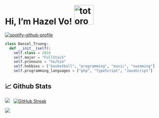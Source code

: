 # Hi, I’m Hazel Vo!   <img src="https://emoji.gg/assets/emoji/9085-totoro.png" width="64px" height="64px" alt="totoro">
[![spotify-github-profile](https://spotify-github-profile.vercel.app/api/view?uid=31tsszeyy7cbfka7lhcaxpgw3a4u&cover_image=true&theme=novatorem&bar_color=74a7fe&bar_color_cover=false)](https://github.com/kittinan/spotify-github-profile)

```python
class Daniel_Truong:
  def __init__(self):
    self.class = 2024
    self.major = "FullStack"
    self.pronouns = "he/him"
    self.hobbies = ["basketball", "programming", "music", "swimming"]
    self.programming_languages = ["php", "TypeScript", "JavaScript"]
```

## 📈 Github Stats


<img src="https://github-readme-stats.vercel.app/api?username=phihungvohoang&theme=tokyonight&show_icons=true&count_private=true"> &nbsp; [![GitHub Streak](http://github-readme-streak-stats.herokuapp.com?user=phihungvohoang&theme=tokyonight&date_format=M%20j%5B%2C%20Y%5D)](https://git.io/streak-stats)


<img src="https://github-readme-stats.vercel.app/api/top-langs/?username=phihungvohoang&theme=tokyonight&layout=compact&langs_count=6">

<!---
phihungvohoang/phihungvohoang is a ✨ special ✨ repository because its `README.md` (this file) appears on your GitHub profile.
You can click the Preview link to take a look at your changes.
--->
